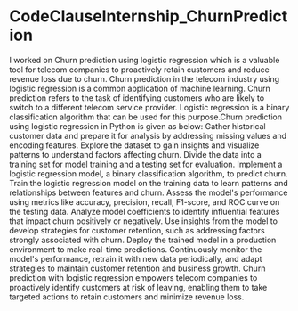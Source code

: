 # CodeClauseInternship_ChurnPrediction
I worked on Churn prediction using logistic regression which is a valuable tool for telecom companies to proactively retain customers and reduce revenue loss due to churn. Churn prediction in the telecom industry using logistic regression is a common application of machine learning. Churn prediction refers to the task of identifying customers who are likely to switch to a different telecom service provider. Logistic regression is a binary classification algorithm that can be used for this purpose.Churn prediction using logistic regression in Python is given as below:
Gather historical customer data and prepare it for analysis by addressing missing values and encoding features.
Explore the dataset to gain insights and visualize patterns to understand factors affecting churn.
Divide the data into a training set for model training and a testing set for evaluation.
Implement a logistic regression model, a binary classification algorithm, to predict churn.
Train the logistic regression model on the training data to learn patterns and relationships between features and churn.
Assess the model's performance using metrics like accuracy, precision, recall, F1-score, and ROC curve on the testing data.
Analyze model coefficients to identify influential features that impact churn positively or negatively.
Use insights from the model to develop strategies for customer retention, such as addressing factors strongly associated with churn.
Deploy the trained model in a production environment to make real-time predictions.
Continuously monitor the model's performance, retrain it with new data periodically, and adapt strategies to maintain customer retention and business growth.
Churn prediction with logistic regression empowers telecom companies to proactively identify customers at risk of leaving, enabling them to take targeted actions to retain customers and minimize revenue loss.
